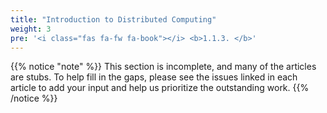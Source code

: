 ```yaml
---
title: "Introduction to Distributed Computing"
weight: 3
pre: '<i class="fas fa-fw fa-book"></i> <b>1.1.3. </b>'
---
```


{{% notice "note" %}}
This section is incomplete, and many of the articles are stubs. To help fill in
the gaps, please see the issues linked in each article to add your input and
help us prioritize the outstanding work.
{{% /notice %}}
